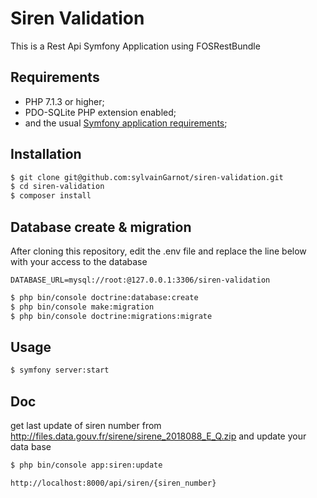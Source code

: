 # Siren Validation

This is a Rest Api Symfony Application using FOSRestBundle

## Requirements

- PHP 7.1.3 or higher;
- PDO-SQLite PHP extension enabled;
- and the usual [Symfony application requirements](https://symfony.com/doc/current/reference/requirements.html);

## Installation

```sh
$ git clone git@github.com:sylvainGarnot/siren-validation.git
$ cd siren-validation
$ composer install
```

## Database create & migration

After cloning this repository, edit the .env file and replace the line below with your access to the database
```
DATABASE_URL=mysql://root:@127.0.0.1:3306/siren-validation
```

```sh
$ php bin/console doctrine:database:create
$ php bin/console make:migration
$ php bin/console doctrine:migrations:migrate
```

## Usage

```sh
$ symfony server:start
```

## Doc

get last update of siren number from http://files.data.gouv.fr/sirene/sirene_2018088_E_Q.zip
and update your data base

```sh
$ php bin/console app:siren:update

http://localhost:8000/api/siren/{siren_number}
```
